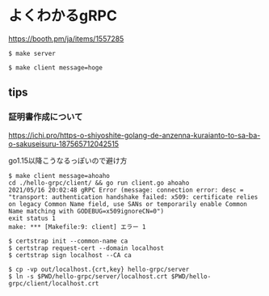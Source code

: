 # よくわかるgRPC

https://booth.pm/ja/items/1557285

```
$ make server

$ make client message=hoge
```

## tips

### 証明書作成について

https://ichi.pro/https-o-shiyoshite-golang-de-anzenna-kuraianto-to-sa-ba-o-sakuseisuru-187565712042515

go1.15以降こうなるっぽいので避け方

```
$ make client message=ahoaho
cd ./hello-grpc/client/ && go run client.go ahoaho
2021/05/16 20:02:48 gRPC Error (message: connection error: desc = "transport: authentication handshake failed: x509: certificate relies on legacy Common Name field, use SANs or temporarily enable Common Name matching with GODEBUG=x509ignoreCN=0")
exit status 1
make: *** [Makefile:9: client] エラー 1
```

```
$ certstrap init --common-name ca
$ certstrap request-cert --domain localhost
$ certstrap sign localhost --CA ca

$ cp -vp out/localhost.{crt,key} hello-grpc/server
$ ln -s $PWD/hello-grpc/server/localhost.crt $PWD/hello-grpc/client/localhost.crt
```
